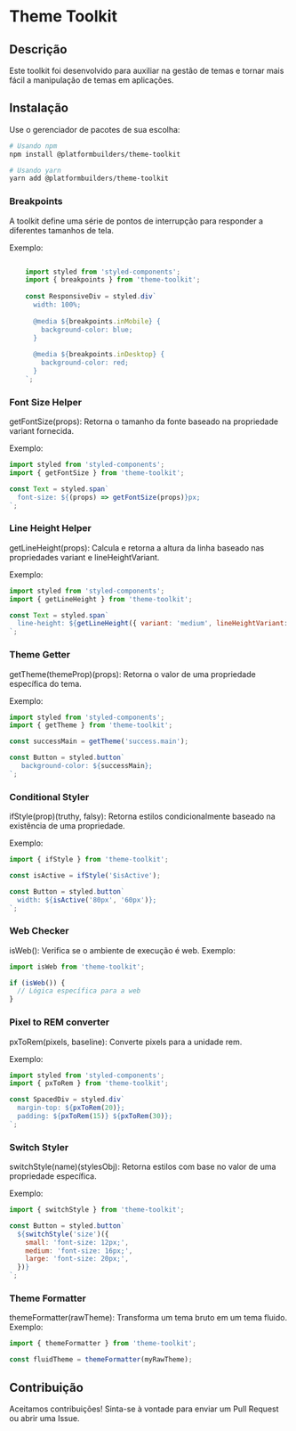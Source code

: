
# Theme Toolkit

## Descrição

Este toolkit foi desenvolvido para auxiliar na gestão de temas e tornar mais fácil a manipulação de temas em aplicações.

## Instalação

Use o gerenciador de pacotes de sua escolha:

```bash
# Usando npm
npm install @platformbuilders/theme-toolkit

# Usando yarn
yarn add @platformbuilders/theme-toolkit
```

### Breakpoints
A toolkit define uma série de pontos de interrupção para responder a diferentes tamanhos de tela.

Exemplo:
```javascript

    import styled from 'styled-components';
    import { breakpoints } from 'theme-toolkit';
    
    const ResponsiveDiv = styled.div`
      width: 100%;
    
      @media ${breakpoints.inMobile} {
        background-color: blue;
      }
    
      @media ${breakpoints.inDesktop} {
        background-color: red;
      }
    `;
```

### Font Size Helper
getFontSize(props): Retorna o tamanho da fonte baseado na propriedade variant fornecida.

Exemplo:

```javascript
import styled from 'styled-components';
import { getFontSize } from 'theme-toolkit';

const Text = styled.span`
  font-size: ${(props) => getFontSize(props)}px;
`;
```

###  Line Height Helper
getLineHeight(props): Calcula e retorna a altura da linha baseado nas propriedades variant e lineHeightVariant.

Exemplo:

```javascript
import styled from 'styled-components';
import { getLineHeight } from 'theme-toolkit';

const Text = styled.span`
  line-height: ${getLineHeight({ variant: 'medium', lineHeightVariant: 'tight' })}px;
`;

```

### Theme Getter
getTheme(themeProp)(props): Retorna o valor de uma propriedade específica do tema.

Exemplo:

```javascript
import styled from 'styled-components';
import { getTheme } from 'theme-toolkit';

const successMain = getTheme('success.main');

const Button = styled.button`
   background-color: ${successMain};
`;
```

### Conditional Styler
ifStyle(prop)(truthy, falsy): Retorna estilos condicionalmente baseado na existência de uma propriedade.

Exemplo:

```javascript
import { ifStyle } from 'theme-toolkit';

const isActive = ifStyle('$isActive');

const Button = styled.button`
  width: ${isActive('80px', '60px')};
`;
```

### Web Checker
isWeb(): Verifica se o ambiente de execução é web.
Exemplo:

```javascript
import isWeb from 'theme-toolkit';

if (isWeb()) {
  // Lógica específica para a web
}
```

### Pixel to REM converter
pxToRem(pixels, baseline): Converte pixels para a unidade rem.

Exemplo:

```javascript
import styled from 'styled-components';
import { pxToRem } from 'theme-toolkit';

const SpacedDiv = styled.div`
  margin-top: ${pxToRem(20)};
  padding: ${pxToRem(15)} ${pxToRem(30)};
`;
```
### Switch Styler
switchStyle(name)(stylesObj): Retorna estilos com base no valor de uma propriedade específica.

Exemplo:

```javascript
import { switchStyle } from 'theme-toolkit';

const Button = styled.button`
  ${switchStyle('size')({
    small: 'font-size: 12px;',
    medium: 'font-size: 16px;',
    large: 'font-size: 20px;',
  })}
`;
```

### Theme Formatter
themeFormatter(rawTheme): Transforma um tema bruto em um tema fluido.
Exemplo:

```javascript
import { themeFormatter } from 'theme-toolkit';

const fluidTheme = themeFormatter(myRawTheme);
```

## Contribuição
Aceitamos contribuições! Sinta-se à vontade para enviar um Pull Request ou abrir uma Issue.

